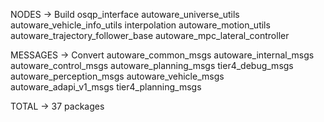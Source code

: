 NODES -> Build
osqp_interface
autoware_universe_utils
autoware_vehicle_info_utils
interpolation
autoware_motion_utils
autoware_trajectory_follower_base
autoware_mpc_lateral_controller

MESSAGES -> Convert
autoware_common_msgs
autoware_internal_msgs
autoware_control_msgs
autoware_planning_msgs
tier4_debug_msgs
autoware_perception_msgs
autoware_vehicle_msgs
autoware_adapi_v1_msgs
tier4_planning_msgs

TOTAL -> 37 packages
